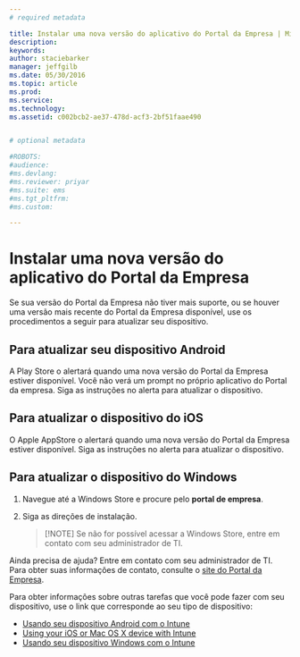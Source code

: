```yaml
---
# required metadata

title: Instalar uma nova versão do aplicativo do Portal da Empresa | Microsoft Intune
description:
keywords:
author: staciebarker
manager: jeffgilb
ms.date: 05/30/2016
ms.topic: article
ms.prod:
ms.service:
ms.technology:
ms.assetid: c002bcb2-ae37-478d-acf3-2bf51faae490


# optional metadata

#ROBOTS:
#audience:
#ms.devlang:
#ms.reviewer: priyar
#ms.suite: ems
#ms.tgt_pltfrm:
#ms.custom:

---
```


# Instalar uma nova versão do aplicativo do Portal da Empresa

Se sua versão do Portal da Empresa não tiver mais suporte, ou se houver uma versão mais recente do Portal da Empresa disponível, use os procedimentos a seguir para atualizar seu dispositivo.

## Para atualizar seu dispositivo Android

A Play Store o alertará quando uma nova versão do Portal da Empresa estiver disponível. Você não verá um prompt no próprio aplicativo do Portal da empresa. Siga as instruções no alerta para atualizar o dispositivo.

## Para atualizar o dispositivo do iOS

O Apple AppStore o alertará quando uma nova versão do Portal da Empresa estiver disponível. Siga as instruções no alerta para atualizar o dispositivo.

## Para atualizar o dispositivo do Windows

1.  Navegue até a Windows Store e procure pelo **portal de empresa**.

2.  Siga as direções de instalação.

    > [!NOTE] Se não for possível acessar a Windows Store, entre em contato com seu administrador de TI.


Ainda precisa de ajuda? Entre em contato com seu administrador de TI. Para obter suas informações de contato, consulte o [site do Portal da Empresa](http://portal.manage.microsoft.com).

Para obter informações sobre outras tarefas que você pode fazer com seu dispositivo, use o link que corresponde ao seu tipo de dispositivo:

- [Usando seu dispositivo Android com o Intune](using-your-android-device-with-intune.md)</br>
- [Using your iOS or Mac OS X device with Intune](using-your-ios-or-mac-os-x-device-with-intune.md)</br>
- [Usando seu dispositivo Windows com o Intune](using-your-windows-device-with-intune.md)



<!--HONumber=Jun16_HO2-->


